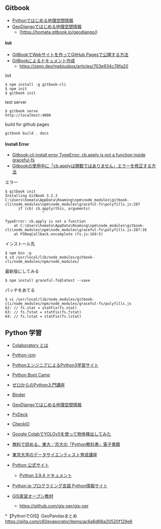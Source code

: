 Gitbook
----
* [Pythonではじめる地理空間情報](https://homata.github.io/geopython-book/)
* [GeoDjangoではじめる地理空間情報](https://github.com/homata/geodjango-book)
    - [https://homata.gitbook.io/geodjango/)

#### Init
* [GitBookでWebサイトを作ってGitHub Pagesで公開する方法](https://r-ngtm.hatenablog.com/entry/2020/06/18/193235)
* [GitBookによるドキュメント作成](https://qiita.com/mebiusbox2/items/938af4b0d0bf7a4d3e33)
    - https://zenn.dev/mebiusbox/articles/703e934c78fa20

Init
```
$ npm install -g gitbook-cli
$ npm init
$ gitbook init
```

test server
```
$ gitbook serve
http://localhost:4000
```

build for github pages
```
gitbook build . docs
```

#### Install Error

* [Gitbook-cli install error TypeError: cb.apply is not a function inside graceful-fs](https://stackoverflow.com/questions/64211386/gitbook-cli-install-error-typeerror-cb-apply-is-not-a-function-inside-graceful)
* [Gitbookの使用中に「cb.applyは関数ではありません」エラーを修正する方法](https://tech-wiki.online/jp/cb-apply-not-a-function.html)

エラー
```
$ gitbook init
Installing GitBook 3.2.3
C:\Users\homata\AppData\Roaming\npm\node_modules\gitbook-cli\node_modules\npm\node_modules\graceful-fs\polyfills.js:287
      if (cb) cb.apply(this, arguments)
                 ^

TypeError: cb.apply is not a function
    at C:\Users\homata\AppData\Roaming\npm\node_modules\gitbook-cli\node_modules\npm\node_modules\graceful-fs\polyfills.js:287:18
    at FSReqCallback.oncomplete (fs.js:169:5)
```
インストール先
```
$ npm bin -g
$ cd /usr/local/lib/node_modules/gitbook-cli/node_modules/npm/node_modules/
```
最新版にしてみる
```
$ npm install graceful-fs@latest --save
```
パッチをあてる
```
$ vi /usr/local/lib/node_modules/gitbook-cli/node_modules/npm/node_modules/graceful-fs/polyfills.js
62: // fs.stat = statFix(fs.stat)
63: // fs.fstat = statFix(fs.fstat)
64: // fs.lstat = statFix(fs.lstat)
```


Python 学習
----
* [Colaboratory とは](https://colab.research.google.com/notebooks/intro.ipynb)

* [Python-izm](https://www.python-izm.com/)
* [PythonエンジニアによるPython3学習サイト](https://www.python.ambitious-engineer.com/)
* [Python Boot Camp](https://www.pycon.jp/support/bootcamp.html)
* [ゼロからのPython入門講座](https://www.python.jp/train/index.html)

* [Binder](https://mybinder.org/)
* [GeoDjangoではじめる地理空間情報](https://homata.gitbook.io/geodjango/)
* [PyDeck](https://pydeck.gl/)
* [CheckiO](https://checkio.org/)
* [Google ColabでYOLOv5を使って物体検出してみた](https://qiita.com/shoku-pan/items/31bf3c975b73db153121)

* [無料で読める、東大／京大の「Python教科書」電子書籍](https://www.atmarkit.co.jp/ait/articles/2105/26/news025.html)
* [東京大学のデータサイエンティスト育成講座](https://www.amazon.co.jp/dp/B07PD237GQ/)


* [Python 公式サイト](https://www.python.org/)
    * [Python 3.9.4 ドキュメント](https://docs.python.org/ja/3/)
* [Python.jp プログラミング言語 Python情報サイト](https://www.python.jp/index.html)


* [GIS実習オープン教材](https://gis-oer.github.io/gitbook/book/)
    - https://github.com/gis-oer/gis-oer


*【PythonでGIS】GeoPandasまとめ
    https://qiita.com/c60evaporator/items/ac6a6d66a20520f129e6